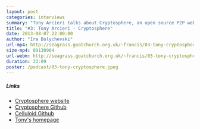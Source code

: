 ```yaml
---
layout: post
categories: interviews
summary: "Tony Arcieri talks about Cryptosphere, an open source P2P web application platform. In the process he describes how this can give more privacy and governance control to users of all kinds of network applications."
title: "#3: Tony Arcieri - Cryptosphere"
date: 2013-08-07 22:00:00
author: "Ira Bolychevski"
url-mp4: http://seagrass.goatchurch.org.uk/~francis/03-tony-cryptosphere.mp4
size-mp4: 89130904
url-webm: http://seagrass.goatchurch.org.uk/~francis/03-tony-cryptosphere.webm
duration: 33:09
poster: /podcast/03-tony-cryptosphere.jpeg
---
```


<h5>Links</h5>
<ul>
  <li><a href="http://cryptosphere.org/" target="_blank">Cryptosphere website</a></li>
  <li><a href="https://github.com/cryptosphere/cryptosphere" target="_blank">Cryptosphere Github</a></li>
  <li><a href="https://github.com/celluloid/celluloid" target="_blank">Celluloid Github</a></li>
  <li><a href="http://tonyarcieri.com/" target="_blank">Tony's homepage</a></li>
</ul>
